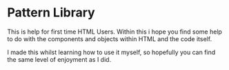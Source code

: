 # Pattern Library

This is help for first time HTML Users. Within this i hope you find some help to do with the components and objects within HTML and the code itself.

I made this whilst learning how to use it myself, so hopefully you can find the same level of enjoyment as I did.